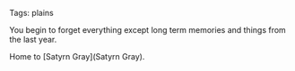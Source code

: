 Tags: plains

You begin to forget everything except long term memories and things from the last year. 

Home to [Satyrn Gray](Satyrn Gray).
